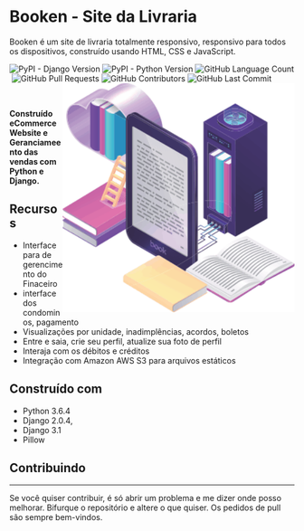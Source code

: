 # Booken - Site da Livraria
Booken é um site de livraria totalmente responsivo, responsivo para todos os dispositivos, construído usando HTML, CSS e JavaScript.

<p align = left'>
    <img alt="PyPI - Django Version" src="https://img.shields.io/pypi/djversions/booken">
    <img alt="PyPI - Python Version" src="https://img.shields.io/pypi/pyversions/booken">
    <img alt="GitHub Language Count" src="https://img.shields.io/github/languages/count/ricardolopespires/booken"/>
    <img alt="" src="https://img.shields.io/github/repo-size/ricardolopespires/booken"/>
    <img alt="GitHub Pull Requests" src="https://img.shields.io/github/issues-pr/ricardolopespires/booken"/>
    <img alt="GitHub Contributors" src="https://img.shields.io/github/contributors/ricardolopespires/booken"/>
    <img alt="GitHub Last Commit" src="https://img.shields.io/github/last-commit/ricardolopespires/booken"/>
                
   <img align = right src="https://github.com/ricardolopespires/booken/blob/main/Banner.png" width = 410/>
</p>


<br>

**Construído eCommerce Website e Geranciameento das vendas  com Python e Django.**




## Recursos

* Interface para de gerencimento do Finaceiro
* interface dos condominos, pagamento 
* Visualizações por unidade, inadimplências, acordos, boletos
* Entre e saia, crie seu perfil, atualize sua foto de perfil
* Interaja com os débitos e créditos 
* Integração com Amazon AWS S3 para arquivos estáticos

## Construído com

* Python 3.6.4
* Django  2.0.4,
* Django 3.1
* Pillow

## Contribuindo

-----------------------------------------------------
Se você quiser contribuir, é só abrir um problema e me dizer onde posso melhorar.
Bifurque o repositório e altere o que quiser.
Os pedidos de pull são sempre bem-vindos.
